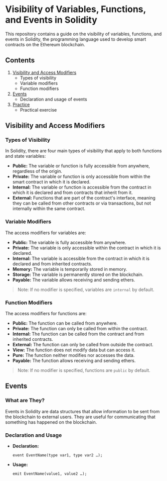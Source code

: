 # Visibility of Variables, Functions, and Events in Solidity

This repository contains a guide on the visibility of variables, functions, and events in Solidity, the programming language used to develop smart contracts on the Ethereum blockchain.

## Contents

1. [Visibility and Access Modifiers](#visibility-and-access-modifiers)
   - Types of visibility
   - Variable modifiers
   - Function modifiers
2. [Events](#events)
   - Declaration and usage of events
3. [Practice](#practice)
   - Practical exercise

## Visibility and Access Modifiers

### Types of Visibility

In Solidity, there are four main types of visibility that apply to both functions and state variables:

- **Public:** The variable or function is fully accessible from anywhere, regardless of the origin.
- **Private:** The variable or function is only accessible from within the smart contract in which it is declared.
- **Internal:** The variable or function is accessible from the contract in which it is declared and from contracts that inherit from it.
- **External:** Functions that are part of the contract's interface, meaning they can be called from other contracts or via transactions, but not internally within the same contract.

### Variable Modifiers

The access modifiers for variables are:

- **Public:** The variable is fully accessible from anywhere.
- **Private:** The variable is only accessible within the contract in which it is declared.
- **Internal:** The variable is accessible from the contract in which it is declared and from inherited contracts.
- **Memory:** The variable is temporarily stored in memory.
- **Storage:** The variable is permanently stored on the blockchain.
- **Payable:** The variable allows receiving and sending ethers.

> Note: If no modifier is specified, variables are `internal` by default.

### Function Modifiers

The access modifiers for functions are:

- **Public:** The function can be called from anywhere.
- **Private:** The function can only be called from within the contract.
- **Internal:** The function can be called from the contract and from inherited contracts.
- **External:** The function can only be called from outside the contract.
- **View:** The function does not modify data but can access it.
- **Pure:** The function neither modifies nor accesses the data.
- **Payable:** The function allows receiving and sending ethers.

> Note: If no modifier is specified, functions are `public` by default.

## Events

### What are They?

Events in Solidity are data structures that allow information to be sent from the blockchain to external users. They are useful for communicating that something has happened on the blockchain.

### Declaration and Usage

- **Declaration:** 
  ```solidity
  event EventName(type var1, type var2 …);
  ```
- **Usage:**
  ```solidity
  emit EventName(value1, value2 …);
  ```